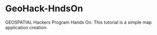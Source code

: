 # GeoHack-HndsOn
GEOSPATIAL Hackers Program Hands On. This tutorial is a simple map application creation.
